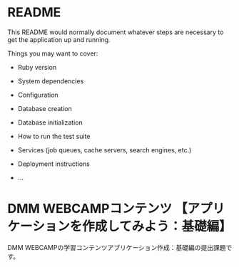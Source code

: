 # README

This README would normally document whatever steps are necessary to get the
application up and running.

Things you may want to cover:

* Ruby version

* System dependencies

* Configuration

* Database creation

* Database initialization

* How to run the test suite

* Services (job queues, cache servers, search engines, etc.)

* Deployment instructions

* ...
# DMM WEBCAMPコンテンツ 【アプリケーションを作成してみよう：基礎編】

DMM WEBCAMPの学習コンテンツアプリケーション作成：基礎編の提出課題です。